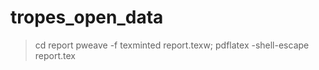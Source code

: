 # tropes_open_data

> cd report
> pweave -f texminted report.texw; pdflatex -shell-escape report.tex
